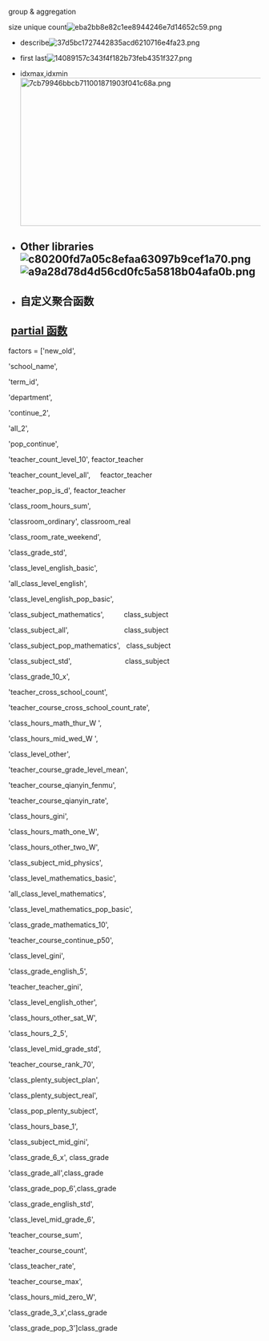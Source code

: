 group & aggregation

size unique count![eba2bb8e82c1ee8944246e7d14652c59.png](../../_resources/afcaf1f9b29b471887ad1f572e672910.png)

- describe![37d5bc1727442835acd6210716e4fa23.png](../../_resources/98f409c15b48439388ecb99418dccde7.png)
    
- first last![14089157c343f4f182b73feb4351f327.png](../../_resources/9b25c089be4f4421be0caa45789ed8d6.png)
    
- idxmax,idxmin<img src="../../_resources/4d4f6215cbdd40f39addfca22bb7a903.png" alt="7cb79946bbcb711001871903f041c68a.png" width="807" height="296" class="jop-noMdConv">
    
- ## Other libraries![c80200fd7a05c8efaa63097b9cef1a70.png](../../_resources/a9839738b2854865b39500ec449bd0c2.png)![a9a28d78d4d56cd0fc5a5818b04afa0b.png](../../_resources/485a8fef63bc4f3c9577b196db881874.png)
    
- ## 自定义聚合函数
    

##  [partial 函数](https://zhuanlan.zhihu.com/p/47124891)

factors = \['new_old',

'school_name',

'term_id',

'department',

'continue_2',

'all_2',

'pop_continue',

'teacher\_count\_level\_10', feactor\_teacher

'teacher\_count\_level\_all',     feactor\_teacher

'teacher\_pop\_is\_d', feactor\_teacher

'class\_room\_hours_sum',

'classroom\_ordinary', classroom\_real

'class\_room\_rate_weekend',

'class\_grade\_std',

'class\_level\_english_basic',

'all\_class\_level_english',

'class\_level\_english\_pop\_basic',

'class\_subject\_mathematics',          class_subject

'class\_subject\_all',                            class_subject     

'class\_subject\_pop\_mathematics',   class\_subject

'class\_subject\_std',                           class_subject

'class\_grade\_10_x',

'teacher\_cross\_school_count',

'teacher\_course\_cross\_school\_count_rate',

'class\_hours\_math\_thur\_W ',

'class\_hours\_mid\_wed\_W ',

'class\_level\_other',

'teacher\_course\_grade\_level\_mean',

'teacher\_course\_qianyin_fenmu',

'teacher\_course\_qianyin_rate',

'class\_hours\_gini',

'class\_hours\_math\_one\_W',

'class\_hours\_other\_two\_W',

'class\_subject\_mid_physics',

'class\_level\_mathematics_basic',

'all\_class\_level_mathematics',

'class\_level\_mathematics\_pop\_basic',

'class\_grade\_mathematics_10',

'teacher\_course\_continue_p50',

'class\_level\_gini',

'class\_grade\_english_5',

'teacher\_teacher\_gini',

'class\_level\_english_other',

'class\_hours\_other\_sat\_W',

'class\_hours\_2_5',

'class\_level\_mid\_grade\_std',

'teacher\_course\_rank_70',

'class\_plenty\_subject_plan',

'class\_plenty\_subject_real',

'class\_pop\_plenty_subject',

'class\_hours\_base_1',

'class\_subject\_mid_gini',

'class\_grade\_6\_x', class\_grade

'class\_grade\_all',class_grade

'class\_grade\_pop\_6',class\_grade

'class\_grade\_english_std',

'class\_level\_mid\_grade\_6',

'teacher\_course\_sum',

'teacher\_course\_count',

'class\_teacher\_rate',

'teacher\_course\_max',

'class\_hours\_mid\_zero\_W',

'class\_grade\_3\_x',class\_grade

'class\_grade\_pop\_3'\]class\_grade